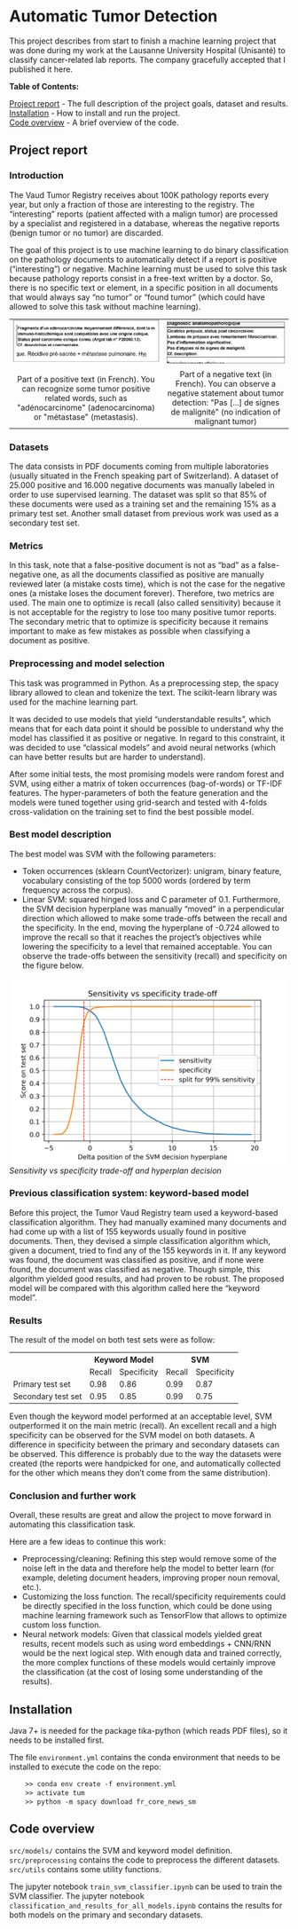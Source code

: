 # Automatic Tumor Detection
This project describes from start to finish a machine learning project that was done during my work at the Lausanne University Hospital (Unisanté) to classify cancer-related lab reports. The company gracefully accepted that I published it here.

**Table of Contents:**

[Project report](#Project-report) - The full description of the project goals, dataset and results.<br>
[Installation](#Installation) - How to install and run the project.<br>
[Code overview](#Code-overview) - A brief overview of the code.


## Project report
### Introduction
The Vaud Tumor Registry receives about 100K pathology reports every year, but only a fraction of those are interesting to the registry. The “interesting” reports (patient affected with a malign tumor) are processed by a specialist and registered in a database, whereas the negative reports (benign tumor or no tumor) are discarded.

The goal of this project is to use machine learning to do binary classification on the pathology documents to automatically detect if a report is positive (“interesting”) or negative. Machine learning must be used to solve this task because pathology reports consist in a free-text written by a doctor. So, there is no specific text or element, in a specific position in all documents that would always say “no tumor” or “found tumor” (which could have allowed to solve this task without machine learning).


|  | |
:-------------------------:|:-------------------------:
![Example of a positive text](images/positive_example.png)  |  ![Example of a negative text](images/negative_example.png)
Part of a positive text (in French). You can recognize some tumor positive related words, such as "adénocarcinome" (adenocarcinoma) or "métastase" (metastasis). | Part of a negative text (in French). You can observe a negative statement about tumor detection: "Pas [...] de signes de malignité" (no indication of malignant tumor)

### Datasets
The data consists in PDF documents coming from multiple laboratories (usually situated in the French speaking part of Switzerland). A dataset of 25.000 positive and 16.000 negative documents was manually labeled in order to use supervised learning. The dataset was split so that 85% of these documents were used as a training set and the remaining 15% as a primary test set. Another small dataset from previous work was used as a secondary test set.

### Metrics
In this task, note that a false-positive document is not as “bad” as a false-negative one, as all the documents classified as positive are manually reviewed later (a mistake costs time), which is not the case for the negative ones (a mistake loses the document forever). Therefore, two metrics are used. The main one to optimize is recall (also called sensitivity) because it is not acceptable for the registry to lose too many positive tumor reports. The secondary metric that to optimize is specificity because it remains important to make as few mistakes as possible when classifying a document as positive.

### Preprocessing and model selection
This task was programmed in Python. As a preprocessing step, the spacy library allowed to clean and tokenize the text. The scikit-learn library was used for the machine learning part.

It was decided to use models that yield “understandable results”, which means that for each data point it should be possible to understand why the model has classified it as positive or negative. In regard to this constraint, it was decided to use “classical models” and avoid neural networks (which can have better results but are harder to understand). 

After some initial tests, the most promising models were random forest and SVM, using either a matrix of token occurrences (bag-of-words) or TF-IDF features. The hyper-parameters of both the feature generation and the models were tuned together using grid-search and tested with 4-folds cross-validation on the training set to find the best possible model.

### Best model description
The best model was SVM with the following parameters:
-    Token occurrences (sklearn CountVectorizer): unigram, binary feature, vocabulary consisting of the top 5000 words (ordered by term frequency across the corpus).
-    Linear SVM: squared hinged loss and C parameter of 0.1.
Furthermore, the SVM decision hyperplane was manually “moved” in a perpendicular direction which allowed to make some trade-offs between the recall and the specificity. In the end, moving the hyperplane of -0.724 allowed to improve the recall so that it reaches the project’s objectives while lowering the specificity to a level that remained acceptable. You can observe the trade-offs between the sensitivity (recall) and specificity on the figure below.

![Sensitivity vs specificity trade-off and hyperplan decision](images/recall_vs_specificity.png)
*Sensitivity vs specificity trade-off and hyperplan decision*

### Previous classification system: keyword-based model
Before this project, the Tumor Vaud Registry team used a keyword-based classification algorithm. They had manually examined many documents and had come up with a list of 155 keywords usually found in positive documents. Then, they devised a simple classification algorithm which, given a document, tried to find any of the 155 keywords in it. If any keyword was found, the document was classified as positive, and if none were found, the document was classified as negative. Though simple, this algorithm yielded good results, and had proven to be robust. The proposed model will be compared with this algorithm called here the “keyword model”.

### Results
The result of the model on both test sets were as follow:

<table>
  <tr>
    <th></th>
    <th colspan="2">Keyword Model</th>
    <th colspan="2">SVM</th>
  </tr>
  <tr>
    <td></td>
    <td>Recall</td>
    <td>Specificity</td>
    <td>Recall</td>
    <td>Specificity</td>
  </tr>
  <tr>
    <td>Primary test set</td>
    <td>0.98</td>
    <td>0.86</td>
    <td>0.99</td>
    <td>0.87</td>
  </tr>
  <tr>
    <td>Secondary test set</td>
    <td>0.95</td>
    <td>0.85</td>
    <td>0.99</td>
    <td>0.75</td>
  </tr>
</table>

Even though the keyword model performed at an acceptable level, SVM outperformed it on the main metric (recall). An excellent recall and a high specificity can be observed for the SVM model on both datasets. A difference in specificity between the primary and secondary datasets can be observed. This difference is probably due to the way the datasets were created (the reports were handpicked for one, and automatically collected for the other which means they don’t come from the same distribution).

### Conclusion and further work
Overall, these results are great and allow the project to move forward in automating this classification task.

Here are a few ideas to continue this work:
-	Preprocessing/cleaning: Refining this step would remove some of the noise left in the data and therefore help the model to better learn (for example, deleting document headers, improving proper noun removal, etc.).
-	Customizing the loss function. The recall/specificity requirements could be directly specified in the loss function, which could be done using machine learning framework such as TensorFlow that allows to optimize custom loss function.
-	Neural network models: Given that classical models yielded great results, recent models such as using word embeddings + CNN/RNN would be the next logical step. With enough data and trained correctly, the more complex functions of these models would certainly improve the classification (at the cost of losing some understanding of the results).

## Installation
Java 7+ is needed for the package tika-python (which reads PDF files), so it needs to be installed first.

The file `environment.yml` contains the conda environment that needs to be installed to execute the code on the repo:


```
    >> conda env create -f environment.yml
    >> activate tum
    >> python -m spacy download fr_core_news_sm
```

## Code overview
`src/models/` contains the SVM and keyword model definition.
`src/preprocessing` contains the code to preprocess the different datasets.
`src/utils` contains some utility functions.

The jupyter notebook `train_svm_classifier.ipynb` can be used to train the SVM classifier.
The jupyter notebook `classification_and_results_for_all_models.ipynb` contains the results for both models on the primary and secondary datasets.
